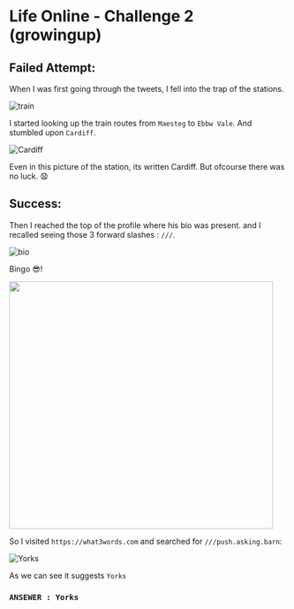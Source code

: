 # Life Online - Challenge 2 (growingup)

## Failed Attempt:

When I was first going through the tweets, I fell into the trap of the stations.

![train](https://user-images.githubusercontent.com/66634743/115953812-b2012500-a4fe-11eb-8fe2-d90fb65dce24.png)

I started looking up the train routes from `Maesteg` to `Ebbw Vale`. And stumbled upon `Cardiff`.

![Cardiff](https://user-images.githubusercontent.com/66634743/115953830-cb09d600-a4fe-11eb-8cc4-d92f06d23b5a.png)

Even in this picture of the station, its written Cardiff. But ofcourse there was no luck. 😧


## Success:

Then I reached the top of the profile where his bio was present. and I recalled seeing those 3 forward slashes : `///`.

![bio](https://user-images.githubusercontent.com/66634743/115953810-b1688e80-a4fe-11eb-80e5-d5c11da0e1f1.png)

Bingo 😎!

<img src="https://user-images.githubusercontent.com/66634743/115953808-af9ecb00-a4fe-11eb-9499-9c279c3aae1d.png" height=448 width=478>

So I visited `https://what3words.com` and searched for `///push.asking.barn`:

![Yorks](https://user-images.githubusercontent.com/66634743/115954023-b67a0d80-a4ff-11eb-8b07-4116c0db421a.png)

As we can see it suggests `Yorks`

### `ANSEWER : Yorks`
